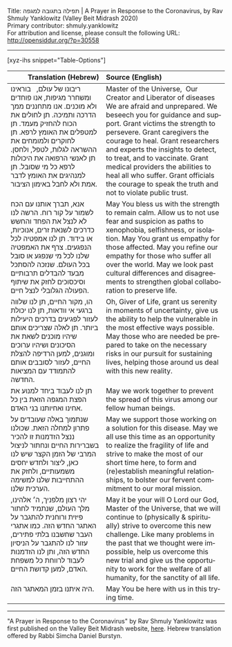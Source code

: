 <html>
<head></head>
<body>
Title: תפילה בתגובה למגפה | A Prayer in Response to the Coronavirus, by Rav Shmuly Yanklowitz (Valley Beit Midrash 2020)<br />
Primary contributor: shmuly.yanklowitz<br />
For attribution and license, please consult the following URL: <a href="http://opensiddur.org/?p=30558">http://opensiddur.org/?p=30558</a>
<p />
<hr />

[xyz-ihs snippet="Table-Options"]<table style="margin-left: auto; margin-right: auto;" class="draggable">
<thead><tr><th id="x" style="text-align: right;">Translation (Hebrew)</th><th style="text-align: left;">Source (English)</th></tr></thead>
<tbody>
<tr><td style="vertical-align:top;">
<div class="liturgy" lang="he">
ריבונו של עולם,
&nbsp;
בוראינו ומשחרר מגיפות,
אנו פוחדים ולא מוכנים.
אנו מתחננים ממך הדרכה ותמיכה.
תן לחולים את הכוח להחזיק מעמד.
תן למטפלים את האומץ לרפא.
תן לחוקרים ולמומחים את ההשראה לגלות, לטפל, ולחסן.
תן לאנשי הרפואה את היכולות לרפא כל מי שסובל.
תן למנהיגים את האומץ לדבר אמת ולא לחבל באימון הציבור.
</span></div></td>
 
<td style="vertical-align:top;">
<div class="english" lang="en">
Master of the Universe,
​&nbsp;
Our Creator and Liberator of diseases
We are afraid and unprepared.
We beseech you for guidance and support.
Grant victims the strength to persevere.
Grant caregivers the courage to heal.
Grant researchers and experts the insights to detect, to treat, and to vaccinate.
Grant medical providers the abilities to heal all who suffer.
Grant officials the courage to speak the truth and not to violate public trust.
</div></td></tr>


<tr><td style="vertical-align:top;">
<div class="liturgy" lang="he">
אנא, תברך אותנו עם הכח לשמור על קור רוח.
הרשה לנו לא לנצל את הפחד והחשש 
כדרכים לשנאת זרים, אנוכיות, או בידוד.
תן לנו אמפטיה לכל הנפגעים.
צרף את האמפטיה שלנו לכל מי שנפגע או סובל בכל העולם.
שנזכה להסתכל מבעד להבדלים תרבותיים וסיכסוכים 
לחזק את שיתוף הפעולה הגלובלי לנצל חיים.
</span></div></td>
 
<td style="vertical-align:top;">
<div class="english" lang="en">
May You bless us with the strength to remain calm. 
Allow us to not use fear and suspicion 
as paths to xenophobia, selfishness, or isolation. 
May You grant us empathy for those affected. 
May you refine our empathy for those who suffer all over the world. 
May we look past cultural differences and disagreements 
to strengthen global collaboration to preserve life.
</div></td></tr>


<tr><td style="vertical-align:top;">
<div class="liturgy" lang="he">
הו, מקור החיים, 
תן לנו שלווה ברגעי אי וודאות,
תן לנו יכולת לעזור לפגיעים 
בדרכים היעילות ביותר. 
תן לאלה שצריכים אותם שיהיו מוכנים 
לשאת את הסיכונים ושיהיו ערוכים ומוגנים, 
למען הרדיפה להצלת החיים, 
לעזור לסובבים אותם להתמודד 
עם המציאות החדשה.
</span></div></td>
 
<td style="vertical-align:top;">
<div class="english" lang="en">
Oh, Giver of Life, 
grant us serenity in moments of uncertainty, 
give us the ability to help the vulnerable 
in the most effective ways possible. 
May those who are needed be prepared 
to take on the necessary risks 
in our pursuit for sustaining lives, 
helping those around us 
deal with this new reality.
</div></td></tr>


<tr><td style="vertical-align:top;">
<div class="liturgy" lang="he">
תן לנו לעבוד ביחד 
למנוע את הפצת המגפה הזאת 
בין כל אחינו ואחיותנו בני האדם.
</span></div></td>
 
<td style="vertical-align:top;">
<div class="english" lang="en">
May we work together 
to prevent the spread of this virus 
among our fellow human beings.
</div></td></tr>


<tr><td style="vertical-align:top;">
<div class="liturgy" lang="he">
שנתמוך באלה שעובדים על פתרון למחלה הזאת.
שכולנו ננצל הזדמנות זו להכיר בשברירות החיים 
ונחתור לניצול המרבי של הזמן הקצר שיש לנו כאן, 
ליצור ולחדש יחסים משמעותיים, 
ולחזק את ההתחייבות שלנו למשימה הערכית שלנו.
</span></div></td>
 
<td style="vertical-align:top;">
<div class="english" lang="en">
May we support those working on a solution for this disease. 
May we all use this time as an opportunity to realize the fragility of life 
and strive to make the most of our short time here, 
to form and (re)establish meaningful relationships, 
to bolster our fervent commitment to our moral mission. 
</div></td></tr>


<tr><td style="vertical-align:top;">
<div class="liturgy" lang="he">
יהי רצון מלפניך, ה׳ אלהינו, מלך העולם, 
שנתמיד לחתור פיזית ורוחנית להתגבר על האתגר החדש הזה. 
כמו אתגרי העבר שחשבנו בלתי פתירים, 
עזור לנו להתגבר על הניסיון החדש הזה, 
ותן לנו הזדמנות לעבוד לרווחת כל משפחת האדם, 
למען קדושת החיים.
</span></div></td>
 
<td style="vertical-align:top;">
<div class="english" lang="en">
May it be your will O Lord our God, Master of the Universe, 
that we will continue to (physically & spiritually) strive to overcome this new challenge. 
Like many problems in the past that we thought were impossible, 
help us overcome this new trial 
and give us the opportunity to work for the welfare of all humanity, 
for the sanctity of all life.
</div></td></tr>


<tr><td style="vertical-align:top;">
<div class="liturgy" lang="he">
היה איתנו בזמן המאתגר הזה.
</span></div></td>
 
<td style="vertical-align:top;">
<div class="english" lang="en">
May You be here with us in this trying time.
</div></td></tr>
</tbody></table>

<hr />

"A Prayer in Response to the Coronavirus" by Rav Shmuly Yanklowitz was first published on the Valley Beit Midrash website, <a href="http://www.rabbishmuly.com/coronavirus-prayer.html">here</a>. Hebrew translation offered by Rabbi Simcha Daniel Burstyn.

&nbsp;
</body>
</html>